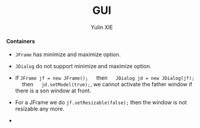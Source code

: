 <center>

# GUI

Yulin XIE

</center>



#### Containers
- `JFrame` has minimize and maximize option.

- `JDialog` do not support minimize and maximize option.

- If  `JFrame jf = new JFrame();` &emsp; then &emsp; `JDialog jd = new JDialog(jf);` &emsp; then &emsp;  `jd.setModel(true);`, we cannot activate the father window if there is a son window at front.

- For a JFrame we do `jf.setResizable(false);` then the window is not resizable any more.

-
